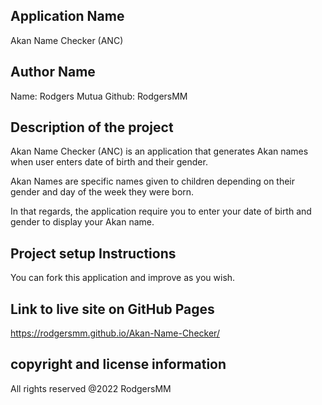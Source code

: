 

## Application Name
Akan Name Checker (ANC)

## Author Name
Name: Rodgers Mutua
Github: RodgersMM

## Description of the project
Akan Name Checker (ANC) is an application that generates Akan names when user enters date of birth and their gender. 

Akan Names are specific names given to children depending on their gender and day of the week they were born.

 In that regards, the application require you to enter your date of birth and gender to display your Akan name.

## Project setup Instructions
You can fork this application and improve as you wish. 


## Link to live site on GitHub Pages
https://rodgersmm.github.io/Akan-Name-Checker/

## copyright and license information
All rights reserved @2022 RodgersMM



